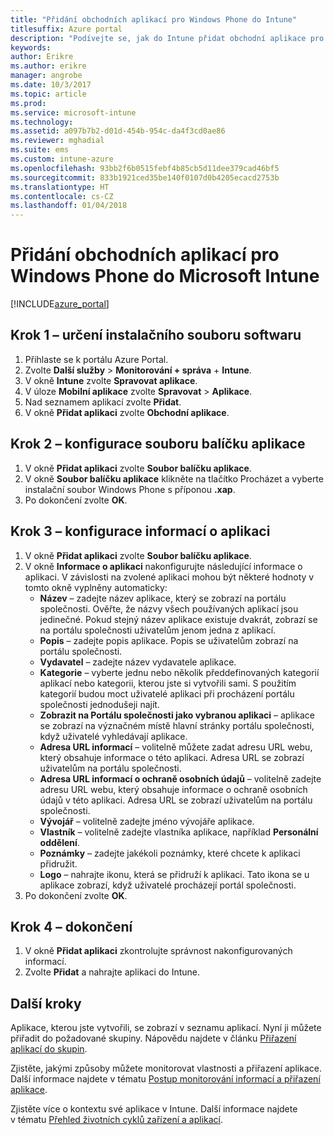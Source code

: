 ```yaml
---
title: "Přidání obchodních aplikací pro Windows Phone do Intune"
titlesuffix: Azure portal
description: "Podívejte se, jak do Intune přidat obchodní aplikace pro Windows Phone."
keywords: 
author: Erikre
ms.author: erikre
manager: angrobe
ms.date: 10/3/2017
ms.topic: article
ms.prod: 
ms.service: microsoft-intune
ms.technology: 
ms.assetid: a097b7b2-d01d-454b-954c-da4f3cd0ae86
ms.reviewer: mghadial
ms.suite: ems
ms.custom: intune-azure
ms.openlocfilehash: 93bb2f6b0515febf4b85cb5d11dee379cad46bf5
ms.sourcegitcommit: 833b1921ced35be140f0107d0b4205ecacd2753b
ms.translationtype: HT
ms.contentlocale: cs-CZ
ms.lasthandoff: 01/04/2018
---
```

# <a name="how-to-add-windows-phone-line-of-business-lob-apps-to-microsoft-intune"></a>Přidání obchodních aplikací pro Windows Phone do Microsoft Intune

[!INCLUDE[azure_portal](./includes/azure_portal.md)]


## <a name="step-1---specify-the-software-setup-file"></a>Krok 1 – určení instalačního souboru softwaru

1. Přihlaste se k portálu Azure Portal.
2. Zvolte **Další služby** > **Monitorování + správa** + **Intune**.
3. V okně **Intune** zvolte **Spravovat aplikace**.
4. V úloze **Mobilní aplikace** zvolte **Spravovat** > **Aplikace**.
5. Nad seznamem aplikací zvolte **Přidat**.
6. V okně **Přidat aplikaci** zvolte **Obchodní aplikace**.

## <a name="step-2---configure-the-app-package-file"></a>Krok 2 – konfigurace souboru balíčku aplikace

1. V okně **Přidat aplikaci** zvolte **Soubor balíčku aplikace**.
2. V okně **Soubor balíčku aplikace** klikněte na tlačítko Procházet a vyberte instalační soubor Windows Phone s příponou **.xap**.
3. Po dokončení zvolte **OK**.


## <a name="step-3---configure-app-information"></a>Krok 3 – konfigurace informací o aplikaci

1. V okně **Přidat aplikaci** zvolte **Soubor balíčku aplikace**.
2. V okně **Informace o aplikaci** nakonfigurujte následující informace o aplikaci. V závislosti na zvolené aplikaci mohou být některé hodnoty v tomto okně vyplněny automaticky:
    - **Název** – zadejte název aplikace, který se zobrazí na portálu společnosti. Ověřte, že názvy všech používaných aplikací jsou jedinečné. Pokud stejný název aplikace existuje dvakrát, zobrazí se na portálu společnosti uživatelům jenom jedna z aplikací.
    - **Popis** – zadejte popis aplikace. Popis se uživatelům zobrazí na portálu společnosti.
    - **Vydavatel** – zadejte název vydavatele aplikace.
    - **Kategorie** – vyberte jednu nebo několik předdefinovaných kategorií aplikací nebo kategorii, kterou jste si vytvořili sami. S použitím kategorií budou moct uživatelé aplikaci při procházení portálu společnosti jednodušeji najít.
    - **Zobrazit na Portálu společnosti jako vybranou aplikaci** – aplikace se zobrazí na význačném místě hlavní stránky portálu společnosti, když uživatelé vyhledávají aplikace.
    - **Adresa URL informací** – volitelně můžete zadat adresu URL webu, který obsahuje informace o této aplikaci. Adresa URL se zobrazí uživatelům na portálu společnosti.
    - **Adresa URL informací o ochraně osobních údajů** – volitelně zadejte adresu URL webu, který obsahuje informace o ochraně osobních údajů v této aplikaci. Adresa URL se zobrazí uživatelům na portálu společnosti.
    - **Vývojář** – volitelně zadejte jméno vývojáře aplikace.
    - **Vlastník** – volitelně zadejte vlastníka aplikace, například **Personální oddělení**.
    - **Poznámky** – zadejte jakékoli poznámky, které chcete k aplikaci přidružit.
    - **Logo** – nahrajte ikonu, která se přidruží k aplikaci. Tato ikona se u aplikace zobrazí, když uživatelé procházejí portál společnosti.
3. Po dokončení zvolte **OK**.

## <a name="step-4---finish-up"></a>Krok 4 – dokončení

1. V okně **Přidat aplikaci** zkontrolujte správnost nakonfigurovaných informací.
2. Zvolte **Přidat** a nahrajte aplikaci do Intune.

## <a name="next-steps"></a>Další kroky

Aplikace, kterou jste vytvořili, se zobrazí v seznamu aplikací. Nyní ji můžete přiřadit do požadované skupiny. Nápovědu najdete v článku [Přiřazení aplikací do skupin](apps-deploy.md).

Zjistěte, jakými způsoby můžete monitorovat vlastnosti a přiřazení aplikace. Další informace najdete v tématu [Postup monitorování informací a přiřazení aplikace](apps-monitor.md).

Zjistěte více o kontextu své aplikace v Intune. Další informace najdete v tématu [Přehled životních cyklů zařízení a aplikací](introduction-device-app-lifecycles.md).
